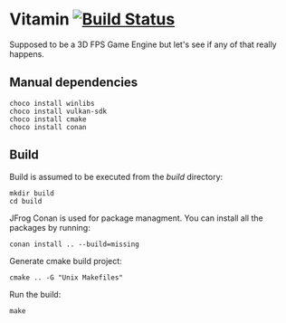 # Vitamin [![Build Status](https://travis-ci.com/IvanMacek/vitamin.svg?branch=main)](https://travis-ci.com/IvanMacek/vitamin)

Supposed to be a 3D FPS Game Engine but let's see if any of that really happens.

## Manual dependencies

    choco install winlibs
    choco install vulkan-sdk
    choco install cmake
    choco install conan 

## Build

Build is assumed to be executed from the _build_ directory:

    mkdir build
    cd build

JFrog Conan is used for package managment. You can install all the packages by running:

    conan install .. --build=missing

Generate cmake build project:

    cmake .. -G "Unix Makefiles" 

Run the build:
   
    make

